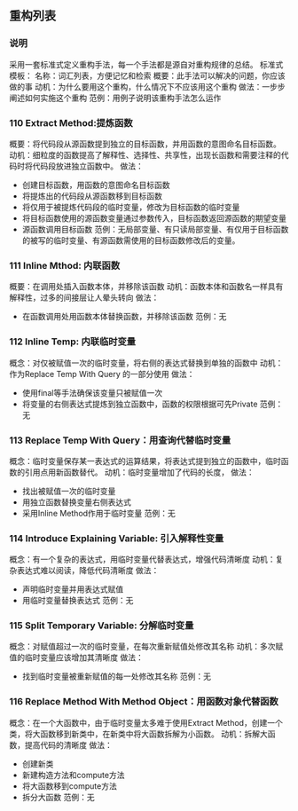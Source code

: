 ## 重构列表
### 说明
采用一套标准式定义重构手法，每一个手法都是源自对重构规律的总结。
标准式模板：
名称：词汇列表，方便记忆和检索
概要：此手法可以解决的问题，你应该做的事
动机：为什么要用这个重构，什么情况下不应该用这个重构
做法：一步步阐述如何实施这个重构
范例：用例子说明该重构手法怎么运作
### 110  Extract Method:提炼函数
概要：将代码段从源函数提到独立的目标函数，并用函数的意图命名目标函数。
动机：细粒度的函数提高了解释性、选择性、共享性，出现长函数和需要注释的代码时将代码段放进独立函数中。
做法：
* 创建目标函数，用函数的意图命名目标函数
* 将提炼出的代码段从源函数移到目标函数
* 将仅用于被提炼代码段的临时变量，修改为目标函数的临时变量
* 将目标函数使用的源函数变量通过参数传入，目标函数返回源函数的期望变量
* 源函数调用目标函数
范例：无局部变量、有只读局部变量、有仅用于目标函数的被写的临时变量、有源函数需使用的目标函数修改后的变量。
### 111 Inline Mthod: 内联函数
概要：在调用处插入函数本体，并移除该函数
动机：函数本体和函数名一样具有解释性，过多的间接层让人晕头转向
做法：
* 在函数调用处用函数本体替换函数，并移除该函数
范例：无
### 112 Inline Temp: 内联临时变量
概念：对仅被赋值一次的临时变量，将右侧的表达式替换到单独的函数中
动机：作为Replace Temp With Query 的一部分使用
做法：
* 使用final等手法确保该变量只被赋值一次
* 将变量的右侧表达式提炼到独立函数中，函数的权限根据可先Private
范例：无
### 113 Replace Temp With Query：用查询代替临时变量
概念：临时变量保存某一表达式的运算结果，将表达式提到独立的函数中，临时函数的引用点用新函数替代。
动机：临时变量增加了代码的长度，
做法：
* 找出被赋值一次的临时变量
* 用独立函数替换变量右侧表达式
* 采用Inline Method作用于临时变量
范例：无
### 114 Introduce Explaining Variable: 引入解释性变量
概念：有一个复杂的表达式，用临时变量代替表达式，增强代码清晰度
动机：复杂表达式难以阅读，降低代码清晰度
做法：
* 声明临时变量并用表达式赋值
* 用临时变量替换表达式
范例：无
### 115 Split Temporary Variable: 分解临时变量
概念：对赋值超过一次的临时变量，在每次重新赋值处修改其名称
动机：多次赋值的临时变量应该增加其清晰度
做法：
* 找到临时变量被重新赋值的每一处修改其名称
范例：无
### 116 Replace Method With Method Object：用函数对象代替函数
概念：在一个大函数中，由于临时变量太多难于使用Extract Method，创建一个类，将大函数移到新类中，在新类中将大函数拆解为小函数。
动机：拆解大函数，提高代码的清晰度
做法：
* 创建新类
* 新建构造方法和compute方法
* 将大函数移到compute方法
* 拆分大函数
范例：无